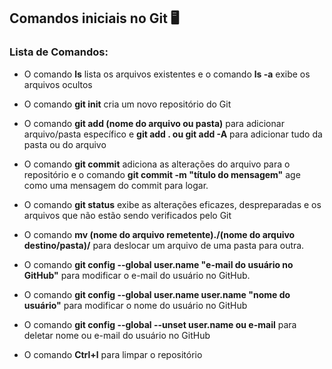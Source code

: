 ## Comandos iniciais no Git :desktop_computer:

### Lista de Comandos:

- O comando **ls** lista os arquivos existentes e o comando **ls -a** exibe os arquivos ocultos

- O comando **git init** cria um novo repositório do Git

- O comando **git add (nome do arquivo ou pasta)** para adicionar arquivo/pasta específico e **git add . ou git add -A** para adicionar tudo da pasta ou do arquivo 

- O comando **git commit** adiciona as alterações do arquivo para o repositório e o comando **git commit -m "título do mensagem"** age como uma mensagem do commit para logar.

- O comando **git status** exibe as alterações eficazes, despreparadas e os arquivos que não estão sendo verificados pelo Git

- O comando **mv (nome do arquivo remetente)./(nome do arquivo destino/pasta)/** para deslocar um arquivo de uma pasta para outra.

- O comando **git config --global user.name "e-mail do usuário no GitHub"** para modificar o e-mail do usuário no GitHub.

- O comando **git config --global user.name user.name "nome do usuário"** para modificar o nome do usuário no GitHub

- O comando **git config --global --unset user.name ou e-mail** para deletar nome ou e-mail do usuário no GitHub

- O comando **Ctrl+l** para limpar o repositório

  

> 
